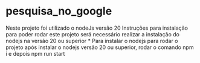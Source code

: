 # pesquisa_no_google
Neste projeto foi utilizado o nodeJs versão 20
Instruções para instalação
para poder rodar este projeto será necessário realizar a instalação do nodejs na versão 20 ou superior
    * Para instalar o nodejs
para rodar o projeto após instalar o nodejs versão 20 ou superior, rodar o comando npm i e depois npm run start
